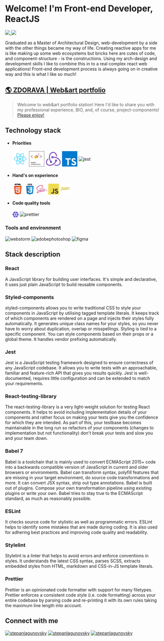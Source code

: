 # Welcome! I'm Front-end Developer, ReactJS

<a href="https://github.com/anuraghazra/convoychat">
  <img src="https://github-readme-stats.vercel.app/api/top-langs/?username=chienpo&layout=compact&show_owner=true" />
</a>

<a href="https://github.com/anuraghazra/github-readme-stats">
  <img  src="https://github-readme-stats.vercel.app/api?username=chienpo&include_all_commits=true&count_private=true&show_icons=true&hide=contribs" />
</a>

Graduated as a Master of Architectural Design, web-development by a side with the other things became my way of life.
Creating reactive apps for me is like making up some web ecosystems but bricks here are cutes of code, and component-structure - is the constructions. Using my arch-design and development skills I like to combine this in to a real complex react web applications!
Front-end development process is always going on in creative way and this is what I like so much!

## [🌎 ZDORAVA | Web&art portfolio][website-path]
> Welcome to web&art portfolio station! Here I'd like to share you with my professional experience, BIO, and, of course, project-components! [Please enjoy!  ][website-path]

## Technology stack
- #### **Priorities**

  <img align="center" align="center" height="50px" alt="react" src="https://raw.githubusercontent.com/github/explore/80688e429a7d4ef2fca1e82350fe8e3517d3494d/topics/react/react.png" /> <img align="center" height="50px" alt="styled-components" src="https://raw.githubusercontent.com/github/explore/80688e429a7d4ef2fca1e82350fe8e3517d3494d/topics/styled-components/styled-components.png" /> <img align="center" height="50px" alt="redux" src="https://raw.githubusercontent.com/github/explore/80688e429a7d4ef2fca1e82350fe8e3517d3494d/topics/redux/redux.png" /> <img align="center" height="50px" alt="typescript" src="https://raw.githubusercontent.com/github/explore/80688e429a7d4ef2fca1e82350fe8e3517d3494d/topics/typescript/typescript.png" /> <img align="center" height="50px" alt="jest" src="https://cdn.jsdelivr.net/npm/simple-icons@3/icons/jest.svg" />

- #### **Hand's on experience**

  <img align="center" align="center" height="35px" alt="html" src="https://raw.githubusercontent.com/github/explore/80688e429a7d4ef2fca1e82350fe8e3517d3494d/topics/html/html.png" /> <img align="center" height="35px" alt="css" src="https://raw.githubusercontent.com/github/explore/80688e429a7d4ef2fca1e82350fe8e3517d3494d/topics/css/css.png" /> <img align="center" height="35px" alt="sass" src="https://raw.githubusercontent.com/github/explore/80688e429a7d4ef2fca1e82350fe8e3517d3494d/topics/sass/sass.png" /> <img align="center" height="35px" alt="javascript" src="https://raw.githubusercontent.com/github/explore/80688e429a7d4ef2fca1e82350fe8e3517d3494d/topics/javascript/javascript.png" /> <img align="center" height="35px" alt="babel" src="https://raw.githubusercontent.com/github/explore/80688e429a7d4ef2fca1e82350fe8e3517d3494d/topics/babel/babel.png" />

- #### **Code quality tools**

  <img align="center" align="center" height="20px" alt="eslint" src="https://raw.githubusercontent.com/github/explore/80688e429a7d4ef2fca1e82350fe8e3517d3494d/topics/eslint/eslint.png" /> <img align="center" height="20px" alt="prettier" src="https://cdn.jsdelivr.net/npm/simple-icons@3/icons/prettier.svg" />

### Tools and environment
  <img align="center" height="35px" alt="webstorm" src="https://cdn.jsdelivr.net/npm/simple-icons@3/icons/webstorm.svg" /> <img align="center" height="35px" alt="adobephotoshop" src="https://cdn.jsdelivr.net/npm/simple-icons@3/icons/adobephotoshop.svg" /> <img align="center" height="35px" alt="figma" src="https://cdn.jsdelivr.net/npm/simple-icons@3/icons/figma.svg" />

## Stack description

### React
A JavaScript library for building user interfaces. It's simple and declarative, it uses just plain JavaScript to build reusable components.

### Styled-components
styled-components allows you to write traditional CSS to style your components in JavaScript by utilising tagged template literals. It keeps track of which components are rendered on a page and injects their styles fully automatically. It generates unique class names for your styles, so you never have to worry about duplication, overlap or misspellings. Styling is tied to a specific component. You can style components based on their props or a global theme. It handles vendor prefixing automatically.

### Jest
Jest is a JavaScript testing framework designed to ensure correctness of any JavaScript codebase. It allows you to write tests with an approachable, familiar and feature-rich API that gives you results quickly. Jest is well-documented, requires little configuration and can be extended to match your requirements.

### React-testing-library
The react-testing-library is a very light-weight solution for testing React components. It helps to avoid including implementation details of your components and rather focus on making your tests give you the confidence for which they are intended. As part of this, your testbase becomes maintainable in the long run so refactors of your components (changes to implementation but not functionality) don't break your tests and slow you and your team down.

### Babel 7
Babel is a toolchain that is mainly used to convert ECMAScript 2015+ code into a backwards compatible version of JavaScript in current and older browsers or environments. Babel can transform syntax, polyfill features that are missing in your target environment, do source code transformations and more. It can convert JSX syntax, strip out type annotations. Babel is built out of plugins. Compose your own transformation pipeline using existing plugins or write your own. Babel tries to stay true to the ECMAScript standard, as much as reasonably possible.

### ESLint
It checks source code for stylistic as well as programmatic errors. ESLint helps to identify some mistakes that are made during coding. It is also used for adhering best practices and improving code quality and readability.

### Stylelint
Stylelint is a linter that helps to avoid errors and enforce conventions in styles. It understands the latest CSS syntax, parses SCSS, extracts embedded styles from HTML, markdown and CSS-in-JS template literals.

### Prettier
Prettier is an opinionated code formatter with support for many filetypes. Prettier enforces a consistent code style (i.e. code formatting) across your entire codebase by parsing code and re-printing it with its own rules taking the maximum line length into account.

## Connect with me
[<img align="center" alt="stepanlagunovsky" width="20px" src="https://cdn.jsdelivr.net/npm/simple-icons@v3/icons/linkedin.svg" />][linkedin-path]
[<img align="center" alt="stepanlagunovsky" width="20px" src="https://cdn.jsdelivr.net/npm/simple-icons@v3/icons/telegram.svg" />][telegram-path]
[<img align="center" alt="stepanlagunovsky" width="20px" src="https://cdn.jsdelivr.net/npm/simple-icons@v3/icons/gmail.svg" />][gmail-path]
</br>

<!--
[![Anurag's github stats](https://github-readme-stats.vercel.app/api?username=chienpo&include_all_commits=true&count_private=true&show_icons=true&theme=dark&bg_color=181818&hide=contribs&card_width=445)](https://github.com/anuraghazra/github-readme-stats)

[![Top Langs](https://github-readme-stats.vercel.app/api/top-langs/?username=chienpo&layout=compact&theme=dark&bg_color=181818&card_width=445)](https://github.com/anuraghazra/github-readme-stats)
-->

[linkedin-path]: https://www.linkedin.com/in/stepan-lagunovsky/
[telegram-path]: https://t.me/chienpo
[gmail-path]: mailto:stepan.lagunovsky@gmail.com
[website-path]: https://zdorava.com

